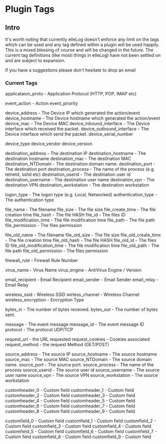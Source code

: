 Plugin Tags
============

Intro
-----------------
It's worth noting that currently elleLog doesn't enforce any limit on the tags which can be used
and any tag defined within a plugin will be used happily. This is a mixed blessing of course
and will be changed in the future. The current tag definitions (like mosti things in elleLog) 
have not been settled on and are subject to expansion.

If you have a suggestions please don't hesitate to drop an email

### Current Tags
applicataion_proto - Application Protocol (HTTP, POP, IMAP etc)

event_action - Action
event_priority

device_address - The Device IP  which generated the action/event
device_hostname - The Device hostname which generated the action/event
device_mac - The Device MAC
device_inbound_interface - The Device interface which received the packet.
device_outbound_interface - The Device interface which send the packet.
device_serial_number

device_type
device_vendor
device_version

destination_address - The destination IP
destination_hostname - The destination hostname
destination_mac - The destination MAC
destination_NTDomain - The destination domain name.
destination_port - The destination port
destination_process - The name of the process (e.g. telnetd, sshd etc)
destination_userid - The destination user id
destination_username - The destination user name
destination_vpn - The destination VPN
destination_workstation - The destination workstation

logon_type - The logon type (e.g. Local, Networked)
authentication_type - The authentication type

file_name - The filename
file_size - The file size
file_create_time - The file creation time
file_hash - The file HASH
file_id - The files ID
file_modification_time - The file modification time
file_path - The file path
file_permission - The files permission

file_old_name - The filename
file_old_size - The file size
file_old_create_time - The file creation time
file_old_hash - The file HASH
file_old_id - The files ID
file_old_modification_time - The file modification time
file_old_path - The file path
file_old_permission - The files permission

firewall_rule - Firewall Rule Number

virus_name - Virus Name
virus_engine - AntiVirus Engine / Version

email_recipient - Email Recipient
email_sender - Email Sender
email_relay - Email Relay

wireless_ssid - Wireless SSID
wirless_channel - Wireless Channel
wireless_encryption - Encryption Type

bytes_in - The number of bytes received.
bytes_out - The number of bytes sent.

message - The event message
message_id - The event message ID
protocol - The protocol UDP/TCP

request_url - the URL requested
request_cookies - Cookies associated
request_method - the request Method (GET/POST)

source_address - The source IP
source_hostname - The source hostname
source_mac - The source MAC
source_NTDomain - The source domain name.
source_port - The source port.
source_process - The name of the process 
source_userid - The source user id
source_username - The source user name
source_vpn - The source VPN
source_workstation - The source workstation


customheader_0 - Custom field
customheader_1  - Custom field
customheader_2  - Custom field
customheader_3  - Custom field
customheader_4  - Custom field
customheader_5  - Custom field
customheader_6  - Custom field
customheader_7  - Custom field
customheader_8  - Custom field
customheader_9  - Custom field


customfield_0  - Custom field
customfield_1  - Custom field
customfield_2  - Custom field
customfield_3  - Custom field
customfield_4  - Custom field
customfield_5  - Custom field
customfield_6  - Custom field
customfield_7  - Custom field
customfield_8  - Custom field
customfield_9  - Custom field





